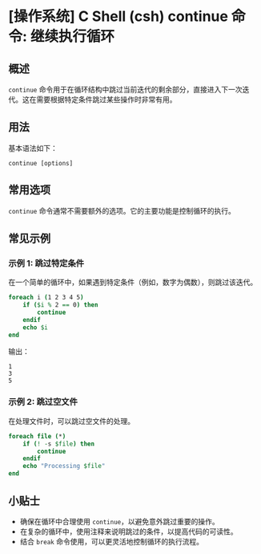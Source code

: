 # [操作系统] C Shell (csh) continue 命令: 继续执行循环

## 概述
`continue` 命令用于在循环结构中跳过当前迭代的剩余部分，直接进入下一次迭代。这在需要根据特定条件跳过某些操作时非常有用。

## 用法
基本语法如下：

```
continue [options]
```

## 常用选项
`continue` 命令通常不需要额外的选项。它的主要功能是控制循环的执行。

## 常见示例

### 示例 1: 跳过特定条件
在一个简单的循环中，如果遇到特定条件（例如，数字为偶数），则跳过该迭代。

```csh
foreach i (1 2 3 4 5)
    if ($i % 2 == 0) then
        continue
    endif
    echo $i
end
```
输出：
```
1
3
5
```

### 示例 2: 跳过空文件
在处理文件时，可以跳过空文件的处理。

```csh
foreach file (*)
    if (! -s $file) then
        continue
    endif
    echo "Processing $file"
end
```

## 小贴士
- 确保在循环中合理使用 `continue`，以避免意外跳过重要的操作。
- 在复杂的循环中，使用注释来说明跳过的条件，以提高代码的可读性。
- 结合 `break` 命令使用，可以更灵活地控制循环的执行流程。